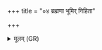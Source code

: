 +++
title = "०४ ब्रह्मणा भूमिर् निहिता"

+++
<details><summary>मूलम् (GR)</summary>

ब्रह्मणा भूमिर् निहिता  
ब्रह्म द्याम् उत्तरां दधौ ।  
ब्रह्मेदम् ऊर्ध्वं तिर्यक् च-  
-अन्तरिक्षं व्यचो हितम् ॥
</details>